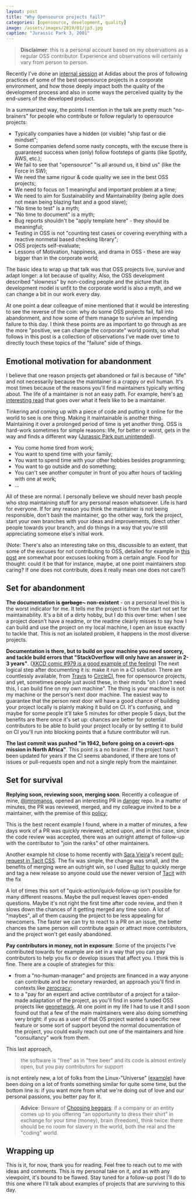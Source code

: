 ```yaml
---
layout: post
title: "Why Opensource projects fail?"
categories: [opensource, development, quality]
image: /assets/images/2019/01/jp3.jpg
caption: "Jurassic Park 3, 2001"
---
```


> **Disclaimer**: this is a personal account based on my observations as a regular OSS contributor. Experience and observations will certainly vary from person to person.

Recently I've done an [internal session](/talks) at Adidas about the pros of following practices of some of the best opensource projects in a corporate environment, and how those deeply impact both the quality of the development process and also in some ways the perceived quality by the end-users of the developed product.

In a summarized way, the points I mention in the talk are pretty much "no-brainers" for people who contribute or follow regularly to opensource projects:

- Typically companies have a hidden (or visible) "ship fast or die mindset";
- Some companies defend some nasty concepts, with the excuse there is guaranteed success when (only) follow footsteps of giants (like Spotify, AWS, etc.);
- We fail to see that "opensource" "is all around us, it bind us" (like the Force in SW);
- We need the same rigour & code quality we see in the best OSS projects;
- We need to focus on 1 meaningful and important problem at a time;
- We need to aim for Sustainability and Maintainability (being agile does not mean being blazing fast and a good slave);
- "No time to test" is a myth;
- "No time to document" is a myth;
- Bug reports shouldn't be "apply template here" - they should be meaningful;
- Testing in OSS is not "counting test cases or covering everything with a reactive nonmetal based checking library";
- OSS projects self-evaluate;
- Lessons of Motivation, happiness, and drama in OSS - these are way bigger than in the corporate world;


The basic idea to wrap up that talk was that OSS projects live, survive and adapt longer: a lot because of quality; Also, the OSS development described "slowness" by non-coding people and the picture that its development model is unfit to the corporate world is also a myth, and we can change a bit in our work every day.

At one point a dear colleague of mine mentioned that it would be interesting to see the reverse of the coin: why do some OSS projects fail, fall into abandonment, and how some of them manage to survive an impending failure to this day. I think these points are as important to go through as are the more "positive, we can change the corporate" world points, so what follows in this post is a collection of observations I've made over time to directly touch these topics of the "failure" side of things.

## Emotional motivation for abandonment

I believe that one reason projects get abandoned or fail is because of "life" and not necessarily because the maintainer is a crappy or evil human. It's most times because of the reasons you'll find maintainers typically writing about. The life of a maintainer is not an easy path. For example, here's [an interesting read](https://nolanlawson.com/2017/03/05/what-it-feels-like-to-be-an-open-source-maintainer/) that goes over what it feels like to be a maintainer.

Tinkering and coming up with a piece of code and putting it online for the world to see is one thing. Making it maintainable is another thing. Maintaining it over a prolonged period of time is yet another thing. OSS is hard-work sometimes for simple reasons: life, for better or worst, gets in the way and finds a different way ([Jurassic Park pun unintended](https://www.rottentomatoes.com/m/jurassic_park/quotes/)).

- You come home tired from work;
- You want to spend time with your family;
- You want to spend time with your other hobbies besides programming;
- You want to go outside and do something;
- You can't see another computer in front of you after hours of tackling with one at work;
- ...

All of these are normal. I personally believe we should never bash people who stop maintaining stuff for any personal reason whatsoever. Life is hard for everyone. If for any reason you think the maintainer is not being responsible, don't bash the maintainer, go the other way, fork the project, start your own branches with your ideas and improvements, direct other people towards your branch, and do things in a way that you're still appreciating someone else's initial work.

(Note: There's also an interesting take on this, discussible to an extent, that some of the excuses for not contributing to OSS, detailed for example in [this post](https://www.yegor256.com/2015/12/22/why-dont-you-contribute-to-open-source.html) are somewhat poor excuses looking from a certain angle. Food for thought: could it be that for instance, maybe, at one point maintainers stop caring? If one does not contribute, does it really mean one does not care?)

## Set for abandonment

**The documentation is ~~garbage~~~ non-existent** - on a personal level this is the worst indicator for me. It tells me the project is from the start not set for maintainability. It's a bit of a dirty hobby, but I do this over time: when I see a project doesn't have a readme, or the readme clearly misses to say how I can build and use the project on my local machine, I open an issue exactly to tackle that. This is not an isolated problem, it happens in the most diverse projects.

**Documentation is there, but to build on your machine you need sorcery, and tackle build errors that "StackOverflow will only have an answer in 2-3 years"**. ([XKCD comic #979 is a good example of the feeling](https://xkcd.com/979/)) The next logical step after documenting it is: make it run in a CI solution. There are countlessly available, from [Travis](https://travis-ci.org/) to [CircleCI](https://circleci.com/), free for opensource projects, and yet, sometimes people just avoid these, in their minds "oh I don't need this, I can build fine on my own machine". The thing is your machine is not my machine or the person's next door machine. The easiest way to guarantee that the person next door will have a good chance of building your project locally is plainly making it build on CI. It's confusing, and maybe for some people it'll take 5 minutes for other people 5 days, but the benefits are there once it's set up: chances are better for potential contributors to be able to build your project locally or by setting it to build on CI you'll run into blocking points that a future contributor will run.

**The last commit was pushed "in 1942, before going on a covert-ops mission in North Africa"**. This point is a no brainer. If the project hasn't been updated for years if the CI seems abandoned, if there are tons of issues or pull-requests open and not a single reply from the maintainer.

## Set for survival

**Replying soon, reviewing soon, merging soon**. Recently a colleague of mine, [@jmromanos](https://github.com/jmromanos), opened an interesting PR in [danger](https://github.com/danger/danger/pull/1047) repo. In a matter of minutes, the PR was reviewed, merged, and my colleague invited to be a maintainer, with the premise of this [policy](https://github.com/danger/danger/pull/1047#issuecomment-445808144);

This is the best recent example I found, where in a matter of minutes, a few days work of a PR was quickly reviewed, acted upon, and in this case, since the code review was accepted, there was an outright attempt of follow-up with the contributor to "join the ranks" of other maintainers.

Another example hit close to home recently with [Sara Vieira](https://twitter.com/NikkitaFTW)'s recent [pull-request in Tacit CSS](https://github.com/yegor256/tacit/pull/173). The fix was simple, the change was small, and the benefits of merging were an outright win, so I used [Rultor](http://rultor.com) to quickly merge and tag a new release so anyone could use the newer version of [Tacit](https://github.com/yegor256/tacit/pull/173#issuecomment-449992742) with the fix

A lot of times this sort of "quick-action/quick-follow-up isn't possible for many different reasons. Maybe the pull request leaves open-ended questions. Maybe it's not right the first time after code review, and then it slows down the chances of it getting merged any time soon. A lot of "maybes", all of them causing the project to be less appealing for newcomers. The faster we can try to react to a PR on an issue, the better chances the same person will contribute again or attract more contributors, and the project won't get easily abandoned.


**Pay contributors in money, not in exposure**: Some of the projects I've contributed towards for example are set in a way that you can pay contributors to help you fix or develop issues that affect you. I think this is fine. There are a couple of strategies for this:

- from a "no-human-manager" and projects are financed in a way anyone can contribute and be monetary rewarded, an approach you'll find in contexts like [zerocracy](https://zerocracy.com);
- to a "pay for an expert and active contributor of a project for a tailor-made adaptation of the project, as you'll find in some funded OSS projects like [geonetwork](https://www.geonetwork-opensource.org/). At one point in my life I had to use it and I soon found out that a few of the main maintainers were also doing something very bright: if you as a user of that OS project wanted a specific new feature or some sort of support beyond the normal documentation of the project, you could easily reach out one of the maintainers and hire "consultancy" work from them.

This last approach,

> the software is "free" as in "free beer" and its code is almost entirely open, but you pay contributors for support

is not entirely new, a lot of folks from the Linux-"Universe" ([example](https://www.redhat.com/en)) have been doing on a lot of fronts something similar for quite some time, but the bottom line is: if you want more from what we're doing out of love and our personal passions, you better pay for it.

> **Advice**: Beware of [Choosing beggars](https://www.reddit.com/r/choosingbeggars): if a company or an entity comes up to you offering "an opportunity to dress their shirt" in exchange for your time (money), brain (freedom), think twice: there should be no room for slavery in the world, both the real and the "coding" world.

## Wrapping up

This is it, for now, thank you for reading. Feel free to reach out to me with ideas and comments. This is my personal take on it, and as with any viewpoint, it's bound to be flawed. Stay tuned for a follow-up post I'll do to this one where I'll talk about examples of projects that are surviving to this day.
